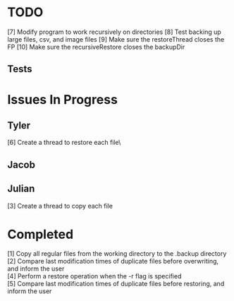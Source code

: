 # TODO #

[7] Modify program to work recursively on directories
[8] Test backing up large files, csv, and image files
[9] Make sure the restoreThread closes the FP
[10] Make sure the recursiveRestore closes the backupDir

## Tests ##

# Issues In Progress #

## Tyler ##
[6] Create a thread to restore each file\

## Jacob ##

## Julian ##
[3] Create a thread to copy each file

# Completed #
[1] Copy all regular files from the working directory to the .backup directory\
[2] Compare last modification times of duplicate files before overwriting, and inform the user\
[4] Perform a restore operation when the -r flag is specified\
[5] Compare last modification times of duplicate files before restoring, and inform the user
